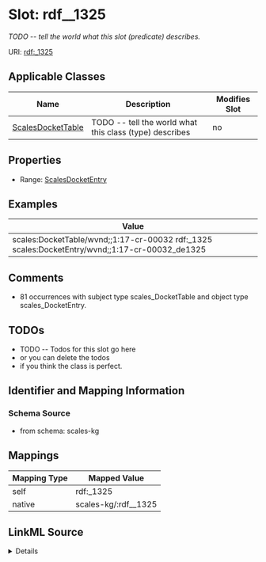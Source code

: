 

# Slot: rdf__1325


_TODO -- tell the world what this slot (predicate) describes._





URI: [rdf:_1325](http://www.w3.org/1999/02/22-rdf-syntax-ns#_1325)



<!-- no inheritance hierarchy -->





## Applicable Classes

| Name | Description | Modifies Slot |
| --- | --- | --- |
| [ScalesDocketTable](../classes/ScalesDocketTable.md) | TODO -- tell the world what this class (type) describes |  no  |







## Properties

* Range: [ScalesDocketEntry](../classes/ScalesDocketEntry.md)






## Examples

| Value |
| --- |
| scales:DocketTable/wvnd;;1:17-cr-00032 rdf:_1325 scales:DocketEntry/wvnd;;1:17-cr-00032_de1325 |

## Comments

* 81 occurrences with subject type scales_DocketTable and object type scales_DocketEntry.

## TODOs

* TODO -- Todos for this slot go here
* or you can delete the todos
* if you think the class is perfect.

## Identifier and Mapping Information







### Schema Source


* from schema: scales-kg




## Mappings

| Mapping Type | Mapped Value |
| ---  | ---  |
| self | rdf:_1325 |
| native | scales-kg/:rdf__1325 |




## LinkML Source

<details>
```yaml
name: rdf__1325
description: TODO -- tell the world what this slot (predicate) describes.
todos:
- TODO -- Todos for this slot go here
- or you can delete the todos
- if you think the class is perfect.
comments:
- 81 occurrences with subject type scales_DocketTable and object type scales_DocketEntry.
examples:
- value: scales:DocketTable/wvnd;;1:17-cr-00032 rdf:_1325 scales:DocketEntry/wvnd;;1:17-cr-00032_de1325
from_schema: scales-kg
rank: 1000
slot_uri: rdf:_1325
alias: rdf__1325
domain_of:
- scales_DocketTable
range: scales_DocketEntry

```
</details>